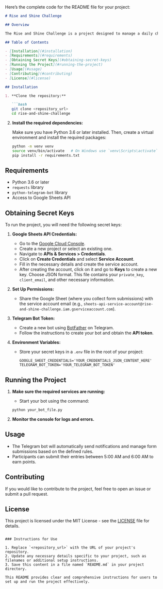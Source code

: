 Here’s the complete code for the README file for your project:

```markdown
# Rise and Shine Challenge

## Overview

The Rise and Shine Challenge is a project designed to manage a daily challenge where participants submit their entries via a Microsoft Form. The project integrates with Google Sheets for data storage and uses a Telegram bot to facilitate communication and notifications.

## Table of Contents

- [Installation](#installation)
- [Requirements](#requirements)
- [Obtaining Secret Keys](#obtaining-secret-keys)
- [Running the Project](#running-the-project)
- [Usage](#usage)
- [Contributing](#contributing)
- [License](#license)

## Installation

1. **Clone the repository:**

   ```bash
   git clone <repository_url>
   cd rise-and-shine-challenge
   ```

2. **Install the required dependencies:**

   Make sure you have Python 3.6 or later installed. Then, create a virtual environment and install the required packages:

   ```bash
   python -m venv venv
   source venv/bin/activate   # On Windows use `venv\Scripts\activate`
   pip install -r requirements.txt
   ```

## Requirements

- Python 3.6 or later
- `requests` library
- `python-telegram-bot` library
- Access to Google Sheets API

## Obtaining Secret Keys

To run the project, you will need the following secret keys:

1. **Google Sheets API Credentials:**
   - Go to the [Google Cloud Console](https://console.cloud.google.com/).
   - Create a new project or select an existing one.
   - Navigate to **APIs & Services > Credentials**.
   - Click on **Create Credentials** and select **Service Account**.
   - Fill in the necessary details and create the service account.
   - After creating the account, click on it and go to **Keys** to create a new key. Choose JSON format. This file contains your `private_key`, `client_email`, and other necessary information.

2. **Set Up Permissions:**
   - Share the Google Sheet (where you collect form submissions) with the service account email (e.g., `sheets-api-service-account@rise-and-shine-challenge.iam.gserviceaccount.com`).

3. **Telegram Bot Token:**
   - Create a new bot using [BotFather](https://t.me/botfather) on Telegram.
   - Follow the instructions to create your bot and obtain the **API token**.

4. **Environment Variables:**
   - Store your secret keys in a `.env` file in the root of your project:

     ```
     GOOGLE_SHEET_CREDENTIALS='YOUR_CREDENTIALS_JSON_CONTENT_HERE'
     TELEGRAM_BOT_TOKEN='YOUR_TELEGRAM_BOT_TOKEN'
     ```

## Running the Project

1. **Make sure the required services are running:**
   - Start your bot using the command:

   ```bash
   python your_bot_file.py
   ```

2. **Monitor the console for logs and errors.**

## Usage

- The Telegram bot will automatically send notifications and manage form submissions based on the defined rules.
- Participants can submit their entries between 5:00 AM and 6:00 AM to earn points.

## Contributing

If you would like to contribute to the project, feel free to open an issue or submit a pull request.

## License

This project is licensed under the MIT License - see the [LICENSE](LICENSE) file for details.
```

### Instructions for Use

1. Replace `<repository_url>` with the URL of your project's repository.
2. Update any necessary details specific to your project, such as filenames or additional setup instructions.
3. Save this content in a file named `README.md` in your project directory.

This README provides clear and comprehensive instructions for users to set up and run the project effectively.